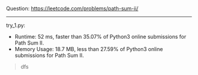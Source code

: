Question: https://leetcode.com/problems/path-sum-ii/

---

try_1.py:
* Runtime: 52 ms, faster than 35.07% of Python3 online submissions for Path Sum II.
* Memory Usage: 18.7 MB, less than 27.59% of Python3 online submissions for Path Sum II.

> dfs
